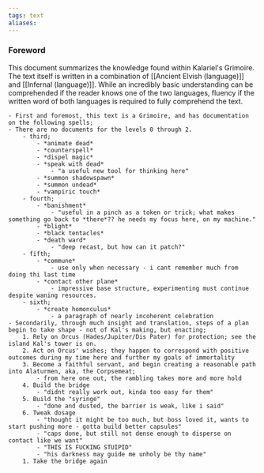 ```yaml
---
tags: text
aliases:
---
```


### Foreword

This document summarizes the knowledge found within Kalariel's Grimoire. The text itself is written in a combination of [[Ancient Elvish (language)]] and [[Infernal (language)]]. While an incredibly basic understanding can be comprehended if the reader knows one of the two languages, fluency if the written word of both languages is required to fully comprehend the text.

	- First and foremost, this text is a Grimoire, and has documentation on the following spells;
	- There are no documents for the levels 0 through 2.
		- third;
			- *animate dead*
			- *counterspell*
			- *dispel magic*
			- *speak with dead*
				- "a useful new tool for thinking here"
			- *summon shadowspawn*
			- *summon undead*
			- *vampiric touch*
		- fourth;
			- *banishment*
				- "useful in a pinch as a token or trick; what makes something go back to *there*?? he needs my focus here, on my machine."
			- *blight*
			- *black tentacles*
			- *death ward*
				- "deep recast, but how can it patch?"
		- fifth;
			- *commune*
				- use only when necessary - i cant remember much from doing thi last time
			- *contact other plane*
				- impressive base structure, experimenting must continue despite waning resources.
		- sixth;
			- *create homonculus*
				- a paragraph of nearly incoherent celebration
	- Secondarily, through much insight and translation, steps of a plan begin to take shape - not of Kal's making, but enacting;
		1. Rely on Orcus (Hades/Jupiter/Dis Pater) for protection; see the island Kal's tower is on.
		2. Act on Orcus' wishes; they happen to correspond with positive outcomes during my time here and further my goals of immortality
		3. Become a faithful servant, and begin creating a reasonable path into Alaturmen, aka, the Corpsemeat;
			- from here one out, the rambling takes more and more hold
		4. Build the bridge
			- "didnt really work out, kinda too easy for them"
		5. Build the "syringe"
			- "done and dusted, the barrier is weak, like i said"
		6. Tweak dosage
			- "thought it might be too much, but boss loved it, wants to start pushing more - gotta build better capsules"
			- "caps done, but still not dense enough to disperse on contact like we want"
			- "THIS IS FUCKING STUIPID"
			- "his darkness may guide me unholy be thy name"
		1. Take the bridge again
